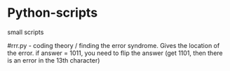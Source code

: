 # Python-scripts
small scripts 

#rrr.py - coding theory / finding the error syndrome.
Gives the location of the error.
if answer = 1011, you need to flip the answer (get 1101, then there is an error in the 13th character)

